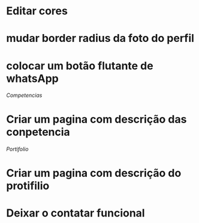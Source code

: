 # Editar cores
# mudar border radius da foto do perfil
# colocar um botão flutante de whatsApp


###### Competencias ##############
# Criar um pagina com descrição das conpetencia 


###### Portifolio ######## 
# Criar um pagina com descrição do protifilio

# Deixar o contatar funcional 